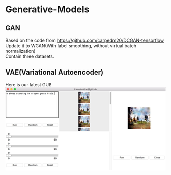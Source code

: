 # Generative-Models
## GAN
Based on the code from https://github.com/carpedm20/DCGAN-tensorflow<br>
Update it to WGAN(With label smoothing, without virtual batch normalization)<br>
Contain three datasets.<br>
## VAE(Variational Autoencoder)
Here is our latest GUI!<br>
![image](https://github.com/icarusization/Generative-Models/blob/master/GAN/GUI.jpg)
